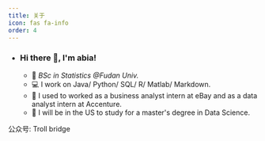 ```yaml
---
title: 关于
icon: fas fa-info
order: 4
---
```

- ### Hi there 👋, I'm abia!

  - 🏫  _BSc in Statistics @Fudan Univ._
  - 💻  I work on Java/ Python/ SQL/ R/ Matlab/ Markdown.
  - 🧠  I used to worked as a business analyst intern at eBay and as a data analyst intern at Accenture.
  - 📖  I will be in the US to study for a master's degree in Data Science.

公众号: Troll bridge

